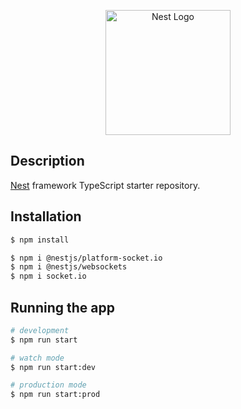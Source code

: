 <p align="center">
  <a href="http://nestjs.com/" target="blank"><img src="https://nestjs.com/img/logo-small.svg" width="200" alt="Nest Logo" /></a>
</p>

## Description

[Nest](https://github.com/nestjs/nest) framework TypeScript starter repository.

## Installation

```bash
$ npm install

$ npm i @nestjs/platform-socket.io
$ npm i @nestjs/websockets
$ npm i socket.io
```

## Running the app

```bash
# development
$ npm run start

# watch mode
$ npm run start:dev

# production mode
$ npm run start:prod
```
